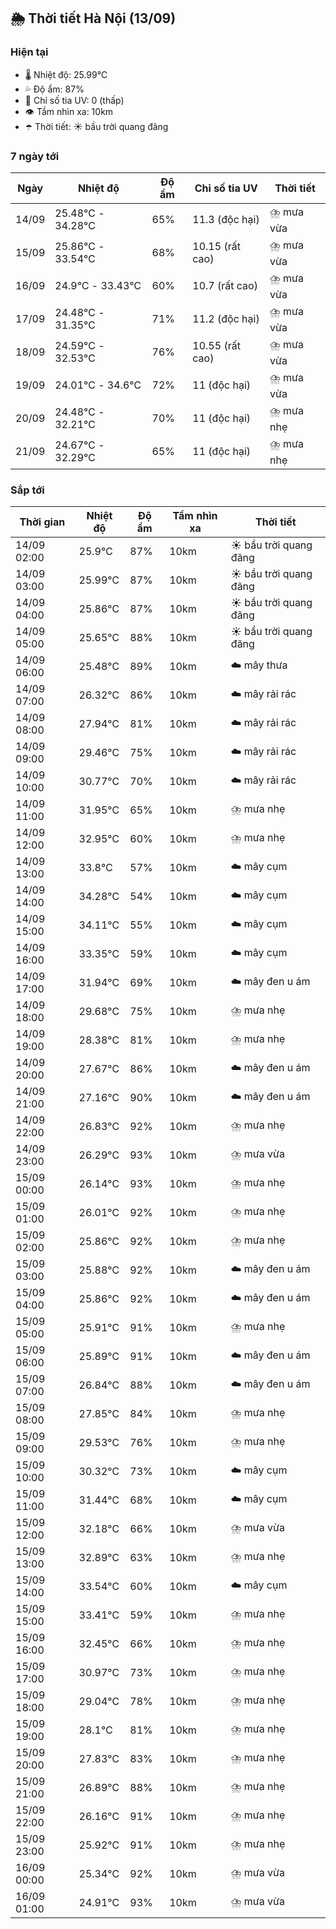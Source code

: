 ## 🌦️ Thời tiết Hà Nội (13/09)

### Hiện tại

- 🌡️ Nhiệt độ: 25.99℃
- 💦 Độ ẩm: 87%
- 🌟 Chỉ số tia UV: 0 (thấp)
- 👁️ Tầm nhìn xa: 10km
- ☂️ Thời tiết: ☀️ bầu trời quang đãng

### 7 ngày tới

| Ngày | Nhiệt độ | Độ ẩm | Chỉ số tia UV | Thời tiết |
| --- | --- | --- | --- | --- |
| 14/09 | 25.48℃ - 34.28℃ | 65% | 11.3 (độc hại) | ⛈️ mưa vừa |
| 15/09 | 25.86℃ - 33.54℃ | 68% | 10.15 (rất cao) | ⛈️ mưa vừa |
| 16/09 | 24.9℃ - 33.43℃ | 60% | 10.7 (rất cao) | ⛈️ mưa vừa |
| 17/09 | 24.48℃ - 31.35℃ | 71% | 11.2 (độc hại) | ⛈️ mưa vừa |
| 18/09 | 24.59℃ - 32.53℃ | 76% | 10.55 (rất cao) | ⛈️ mưa vừa |
| 19/09 | 24.01℃ - 34.6℃ | 72% | 11 (độc hại) | ⛈️ mưa vừa |
| 20/09 | 24.48℃ - 32.21℃ | 70% | 11 (độc hại) | ⛈️ mưa nhẹ |
| 21/09 | 24.67℃ - 32.29℃ | 65% | 11 (độc hại) | ⛈️ mưa nhẹ |

### Sắp tới

| Thời gian | Nhiệt độ | Độ ẩm | Tầm nhìn xa | Thời tiết |
| --- | --- | --- | --- | --- |
| 14/09 02:00 | 25.9℃ | 87% | 10km | ☀️ bầu trời quang đãng |
| 14/09 03:00 | 25.99℃ | 87% | 10km | ☀️ bầu trời quang đãng |
| 14/09 04:00 | 25.86℃ | 87% | 10km | ☀️ bầu trời quang đãng |
| 14/09 05:00 | 25.65℃ | 88% | 10km | ☀️ bầu trời quang đãng |
| 14/09 06:00 | 25.48℃ | 89% | 10km | ☁️ mây thưa |
| 14/09 07:00 | 26.32℃ | 86% | 10km | ☁️ mây rải rác |
| 14/09 08:00 | 27.94℃ | 81% | 10km | ☁️ mây rải rác |
| 14/09 09:00 | 29.46℃ | 75% | 10km | ☁️ mây rải rác |
| 14/09 10:00 | 30.77℃ | 70% | 10km | ☁️ mây rải rác |
| 14/09 11:00 | 31.95℃ | 65% | 10km | ⛈️ mưa nhẹ |
| 14/09 12:00 | 32.95℃ | 60% | 10km | ⛈️ mưa nhẹ |
| 14/09 13:00 | 33.8℃ | 57% | 10km | ☁️ mây cụm |
| 14/09 14:00 | 34.28℃ | 54% | 10km | ☁️ mây cụm |
| 14/09 15:00 | 34.11℃ | 55% | 10km | ☁️ mây cụm |
| 14/09 16:00 | 33.35℃ | 59% | 10km | ☁️ mây cụm |
| 14/09 17:00 | 31.94℃ | 69% | 10km | ☁️ mây đen u ám |
| 14/09 18:00 | 29.68℃ | 75% | 10km | ⛈️ mưa nhẹ |
| 14/09 19:00 | 28.38℃ | 81% | 10km | ⛈️ mưa nhẹ |
| 14/09 20:00 | 27.67℃ | 86% | 10km | ☁️ mây đen u ám |
| 14/09 21:00 | 27.16℃ | 90% | 10km | ☁️ mây đen u ám |
| 14/09 22:00 | 26.83℃ | 92% | 10km | ⛈️ mưa nhẹ |
| 14/09 23:00 | 26.29℃ | 93% | 10km | ⛈️ mưa vừa |
| 15/09 00:00 | 26.14℃ | 93% | 10km | ⛈️ mưa nhẹ |
| 15/09 01:00 | 26.01℃ | 92% | 10km | ⛈️ mưa nhẹ |
| 15/09 02:00 | 25.86℃ | 92% | 10km | ⛈️ mưa nhẹ |
| 15/09 03:00 | 25.88℃ | 92% | 10km | ☁️ mây đen u ám |
| 15/09 04:00 | 25.86℃ | 92% | 10km | ☁️ mây đen u ám |
| 15/09 05:00 | 25.91℃ | 91% | 10km | ⛈️ mưa nhẹ |
| 15/09 06:00 | 25.89℃ | 91% | 10km | ☁️ mây đen u ám |
| 15/09 07:00 | 26.84℃ | 88% | 10km | ☁️ mây đen u ám |
| 15/09 08:00 | 27.85℃ | 84% | 10km | ⛈️ mưa nhẹ |
| 15/09 09:00 | 29.53℃ | 76% | 10km | ⛈️ mưa nhẹ |
| 15/09 10:00 | 30.32℃ | 73% | 10km | ☁️ mây cụm |
| 15/09 11:00 | 31.44℃ | 68% | 10km | ☁️ mây cụm |
| 15/09 12:00 | 32.18℃ | 66% | 10km | ⛈️ mưa vừa |
| 15/09 13:00 | 32.89℃ | 63% | 10km | ⛈️ mưa nhẹ |
| 15/09 14:00 | 33.54℃ | 60% | 10km | ☁️ mây cụm |
| 15/09 15:00 | 33.41℃ | 59% | 10km | ⛈️ mưa nhẹ |
| 15/09 16:00 | 32.45℃ | 66% | 10km | ⛈️ mưa nhẹ |
| 15/09 17:00 | 30.97℃ | 73% | 10km | ⛈️ mưa nhẹ |
| 15/09 18:00 | 29.04℃ | 78% | 10km | ⛈️ mưa nhẹ |
| 15/09 19:00 | 28.1℃ | 81% | 10km | ⛈️ mưa nhẹ |
| 15/09 20:00 | 27.83℃ | 83% | 10km | ⛈️ mưa nhẹ |
| 15/09 21:00 | 26.89℃ | 88% | 10km | ⛈️ mưa nhẹ |
| 15/09 22:00 | 26.16℃ | 91% | 10km | ⛈️ mưa nhẹ |
| 15/09 23:00 | 25.92℃ | 91% | 10km | ⛈️ mưa nhẹ |
| 16/09 00:00 | 25.34℃ | 92% | 10km | ⛈️ mưa vừa |
| 16/09 01:00 | 24.91℃ | 93% | 10km | ⛈️ mưa vừa |
